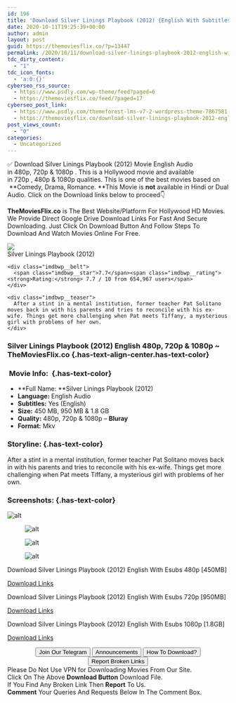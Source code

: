 ```yaml
---
id: 196
title: 'Download Silver Linings Playbook (2012) {English With Subtitles} BluRay 480p [450MB] || 720p [950MB] || 1080p [1.8GB]'
date: 2020-10-11T19:25:39+00:00
author: admin
layout: post
guid: https://themoviesflix.co/?p=13447
permalink: /2020/10/11/download-silver-linings-playbook-2012-english-with-subtitles-bluray-480p-450mb-720p-950mb-1080p-1-8gb/
tdc_dirty_content:
  - "1"
tdc_icon_fonts:
  - 'a:0:{}'
cyberseo_rss_source:
  - https://www.psdly.com/wp-theme/feed?paged=6
  - https://themoviesflix.co/feed/?paged=17
cyberseo_post_link:
  - https://www.psdly.com/themeforest-lms-v7-2-wordpress-theme-7867581-free-download
  - https://themoviesflix.co/download-silver-linings-playbook-2012-english-480p-720p-1080p/
post_views_count:
  - "0"
categories:
  - Uncategorized
---
```

✅ Download Silver Linings Playbook (2012)&nbsp;Movie&nbsp;English Audio in&nbsp;480p,&nbsp;720p&nbsp;&&nbsp;1080p&nbsp;. This is a Hollywood movie and available in&nbsp;720p&nbsp;,&nbsp;480p&nbsp;&&nbsp;1080p&nbsp;qualities. This is one of the best movies based on &nbsp;**Comedy,&nbsp;Drama,&nbsp;Romance.&nbsp;**This Movie is&nbsp;**not**&nbsp;available in Hindi or Dual Audio.&nbsp;Click on the Download links below to proceed👇

**TheMoviesFlix.co**&nbsp;is The Best Website/Platform For Hollywood HD Movies. We Provide Direct Google Drive Download Links For Fast And Secure Downloading. Just Click On Download Button And Follow Steps To Download And Watch Movies Online For Free.

<div class="imdbwp imdbwp--movie dark">
  <div class="imdbwp__thumb">
    <a class="imdbwp__link" target="_blank" title="Silver Linings Playbook" href="https://www.imdb.com/title/tt1045658/" rel="nofollow noopener noreferrer"><img class="imdbwp__img" src="https://m.media-amazon.com/images/M/MV5BMTM2MTI5NzA3MF5BMl5BanBnXkFtZTcwODExNTc0OA@@._V1_SX300.jpg" /></a>
  </div>
  
  <div class="imdbwp__content">
    <div class="imdbwp__header">
      <span class="imdbwp__title">Silver Linings Playbook</span> (2012)
    </div>
    
    <div class="imdbwp__belt">
      <span class="imdbwp__star">7.7</span><span class="imdbwp__rating"><strong>Rating:</strong> 7.7 / 10 from 654,967 users</span>
    </div>
    
    <div class="imdbwp__teaser">
      After a stint in a mental institution, former teacher Pat Solitano moves back in with his parents and tries to reconcile with his ex-wife. Things get more challenging when Pat meets Tiffany, a mysterious girl with problems of her own.
    </div>
  </div>
</div>

### Silver Linings Playbook (2012) English 480p, 720p & 1080p ~ TheMoviesFlix.co {.has-text-align-center.has-text-color}

### &nbsp;Movie Info:&nbsp; {.has-text-color}

  * **Full Name:&nbsp;**Silver Linings Playbook (2012)
  * **Language:**&nbsp;English Audio
  * **Subtitles:**&nbsp;Yes (English)
  * **Size:**&nbsp;450 MB, 950 MB & 1.8 GB
  * **Quality:**&nbsp;480p, 720p & 1080p –&nbsp;**Bluray**
  * **Format:**&nbsp;Mkv

### Storyline: {.has-text-color}

After a stint in a mental institution, former teacher Pat Solitano moves back in with his parents and tries to reconcile with his ex-wife. Things get more challenging when Pat meets Tiffany, a mysterious girl with problems of her own.

### Screenshots: {.has-text-color}<figure class="wp-block-image">

![alt](https://extraimage.com/images/2020/10/08/vlcsnap-2020-10-08-12h34m34s2545a9396e198d9cf75.png) </figure> <figure class="wp-block-image">![alt](https://extraimage.com/images/2020/10/08/vlcsnap-2020-10-08-12h34m46s6922860e4b03293b180.png)</figure> <figure class="wp-block-image">![alt](https://extraimage.com/images/2020/10/08/vlcsnap-2020-10-08-12h36m10s6432f898b6b905e6bf5.png)</figure> <figure class="wp-block-image">![alt](https://extraimage.com/images/2020/10/08/vlcsnap-2020-10-08-12h36m52s3982716f6bb11dae0ca.png)</figure> 

<p class="has-text-align-center has-text-color has-medium-font-size">
  Download Silver Linings Playbook (2012) English With Esubs 480p [450MB]
</p>

<span class="mb-center maxbutton-3-center"><span class="maxbutton-3-container mb-container"><a class="maxbutton-3 maxbutton maxbutton-post-button" target="_blank" rel="nofollow noopener noreferrer" href="https://coinquint.com/a13128/"><span class="mb-text">Download Links</span></a></span></span>

<p class="has-text-align-center has-text-color has-medium-font-size">
  Download Silver Linings Playbook (2012) English With Esubs 720p [950MB]
</p>

<span class="mb-center maxbutton-3-center"><span class="maxbutton-3-container mb-container"><a class="maxbutton-3 maxbutton maxbutton-post-button" target="_blank" rel="nofollow noopener noreferrer" href="https://coinquint.com/a13130/"><span class="mb-text">Download Links</span></a></span></span>

<p class="has-text-align-center has-text-color has-medium-font-size">
  Download Silver Linings Playbook (2012) English With Esubs 1080p [1.8GB]
</p>

<span class="mb-center maxbutton-3-center"><span class="maxbutton-3-container mb-container"><a class="maxbutton-3 maxbutton maxbutton-post-button" target="_blank" rel="nofollow noopener noreferrer" href="https://coinquint.com/a13132/"><span class="mb-text">Download Links</span></a></span></span>

<center>
</center>

<center>
  <a href="https://t.me/themoviesflixcom" target="_blank" data-wpel-link="external" rel="nofollow external noopener noreferrer"><button class="button button5">Join Our Telegram</button></a> <a href="https://themoviesflix.co/download-silver-linings-playbook-2012-english-480p-720p-1080p/#" target="_blank" data-wpel-link="external" rel="nofollow external noopener noreferrer"><button class="button button5">Announcements</button></a> <a href="https://themoviesflix.com/how-to-download/" target="_blank" data-wpel-link="external" rel="nofollow external noopener noreferrer"><button class="button button5">How To Download?</button></a> <a href="https://themoviesflix.co/download-silver-linings-playbook-2012-english-480p-720p-1080p/#" target="_blank" data-wpel-link="external" rel="nofollow external noopener noreferrer"><button class="button button5">Report Broken Links</button></a>
</center>

<div class="alert alert-danger">
  Please Do Not Use VPN for Downloading Movies From Our Site.
</div>

<div class="alert alert-success">
  Click On The Above <strong>Download Button</strong> Download File.
</div>

<div class="alert alert-warning">
  If You Find Any Broken Link Then <strong>Report</strong> To Us.
</div>

<div class="alert alert-info">
  <strong>Comment</strong> Your Queries And Requests Below In The Comment Box.
</div>